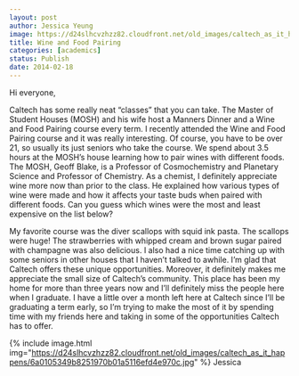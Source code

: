 ```yaml
---
layout: post
author: Jessica Yeung
image: https://d24slhcvzhzz82.cloudfront.net/old_images/caltech_as_it_happens/6a0105349b8251970b01a3fcbf42e8970b.jpg
title: Wine and Food Pairing
categories: [academics]
status: Publish
date: 2014-02-18
---
```



Hi everyone,

Caltech has some really neat “classes” that you can take. The Master of Student Houses (MOSH) and his wife host a Manners Dinner and a Wine and Food Pairing course every term. I recently attended the Wine and Food Pairing course and it was really interesting. Of course, you have to be over 21, so usually its just seniors who take the course. We spend about 3.5 hours at the MOSH’s house learning how to pair wines with different foods. The MOSH, Geoff Blake, is a Professor of Cosmochemistry and Planetary Science and Professor of Chemistry. As a chemist, I definitely appreciate wine more now than prior to the class. He explained how various types of wine were made and how it affects your taste buds when paired with different foods. Can you guess which wines were the most and least expensive on the list below?

My favorite course was the diver scallops with squid ink pasta. The scallops were huge! The strawberries with whipped cream and brown sugar paired with champagne was also delicious. I also had a nice time catching up with some seniors in other houses that I haven’t talked to awhile. I’m glad that Caltech offers these unique opportunities. Moreover, it definitely makes me appreciate the small size of Caltech’s community. This place has been my home for more than three years now and I’ll definitely miss the people here when I graduate. I have a little over a month left here at Caltech since I’ll be graduating a term early, so I’m trying to make the most of it by spending time with my friends here and taking in some of the opportunities Caltech has to offer.


{% include image.html img="https://d24slhcvzhzz82.cloudfront.net/old_images/caltech_as_it_happens/6a0105349b8251970b01a5116efd4e970c.jpg" %}
Jessica

